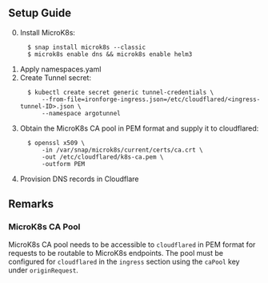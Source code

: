 ## Setup Guide
0. Install MicroK8s:
   ```
     $ snap install microk8s --classic
     $ microk8s enable dns && microk8s enable helm3
   ```
1. Apply namespaces.yaml
2. Create Tunnel secret:
   ```
     $ kubectl create secret generic tunnel-credentials \
         --from-file=ironforge-ingress.json=/etc/cloudflared/<ingress-tunnel-ID>.json \
         --namespace argotunnel
   ```
3. Obtain the MicroK8s CA pool in PEM format and supply it to cloudflared:
   ```
     $ openssl x509 \
         -in /var/snap/microk8s/current/certs/ca.crt \
         -out /etc/cloudflared/k8s-ca.pem \
         -outform PEM
   ```
4. Provision DNS records in Cloudflare

## Remarks
### MicroK8s CA Pool
MicroK8s CA pool needs to be accessible to `cloudflared` in PEM format for requests
to be routable to MicroK8s endpoints. The pool must be configured for `cloudflared`
in the `ingress` section using the `caPool` key under `originRequest`.

